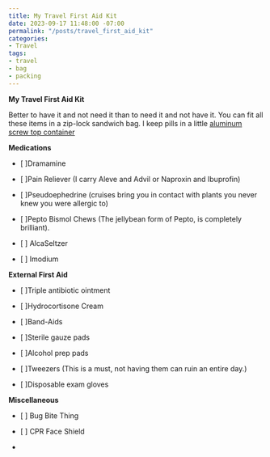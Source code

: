 ```yaml
---
title: My Travel First Aid Kit
date: 2023-09-17 11:48:00 -07:00
permalink: "/posts/travel_first_aid_kit"
categories:
- Travel
tags:
- travel
- bag
- packing
---
```


**My Travel First Aid Kit**

Better to have it and not need it than to need it and not have it.  You can fit all these items in a zip-lock sandwich bag.  I keep pills in a little [aluminum screw top container](https://www.amazon.com/Hulless-Aluminum-Refillable-Containers-Container/dp/B072MC3K86/ref=sr_1_2?crid=3JUWN1483R5KW&keywords=small\+aluminum\+tins\+with\+screw\+lids&qid=1694406204&sprefix=small\+aluminum\+tins\+with\+screw\+lids%2Caps%2C152&sr=8-2)

**Medications**

* \[ \]Dramamine

* \[ \]Pain Reliever (I carry Aleve and Advil or Naproxin and Ibuprofin)

* \[ \]Pseudoephedrine (cruises bring you in contact with plants you never knew you were allergic to)

* \[ \]Pepto Bismol Chews (The jellybean form of Pepto, is completely brilliant).

* \[ \] AlcaSeltzer

* \[ \] Imodium

**External First Aid**

* \[ \]Triple antibiotic ointment

* \[ \]Hydrocortisone Cream

* \[ \]Band-Aids

* \[ \]Sterile gauze pads

* \[ \]Alcohol prep pads

* \[ \]Tweezers (This is a must, not having them can ruin an entire day.)

* \[ \]Disposable exam gloves

**Miscellaneous**

* \[ \] Bug Bite Thing

* \[ \] CPR Face Shield

* 